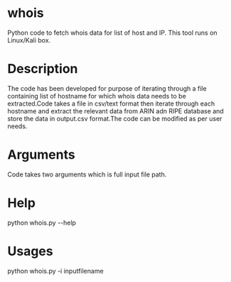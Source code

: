 # whois
Python code to fetch whois data for list of host and IP. This tool runs on Linux/Kali box.

# Description

The code has been developed for purpose of iterating through a file containing list of hostname for which whois data needs to be extracted.Code takes a file in csv/text format then iterate through each hostname and extract the relevant data from ARIN adn RIPE database and store the data in output.csv format.The code can be modified as per user needs.

# Arguments

Code takes two arguments which is full input file path.

# Help
python whois.py --help

# Usages
python whois.py -i inputfilename
